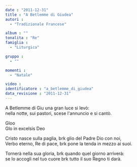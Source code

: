 ```yaml
---
date : "2011-12-31"
title : "A Betlemme di Giudea"
autori : 
  - "Tradizionale Francese"

album : ""
tonalita : "Re"
famiglia : 
  - "Liturgica"

gruppo : 
  - ""

momenti : 
  - "Natale"

video : 
identificatore : "a_betlemme_di_giudea"
data_revisione : "2011-12-31"
---
```

  
  
A Betlemme di Giu una gran luce si levò:  
nella notte, sui pastori, scese l'annuncio e si cantò.  
  
  
  
Gloo  
Glo in excelsis Deo  
  
  
  
  
Cristo nasce sulla paglia, brk glio del Padre Dio con noi,  
Verbo eterno, Re di pace, brk pone la tenda in mezzo ai suoi.  
  
  
  
  
Tornerà nella sua gloria, brk quando quel giorno arriverà:  
se lo accogli nel tuo cuore brk tutto il suo Regno ti darà.  
  
  
  
